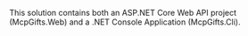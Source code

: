 <!-- Use this file to provide workspace-specific custom instructions to Copilot. For more details, visit https://code.visualstudio.com/docs/copilot/copilot-customization#_use-a-githubcopilotinstructionsmd-file -->

This solution contains both an ASP.NET Core Web API project (McpGifts.Web) and a .NET Console Application (McpGifts.Cli).
